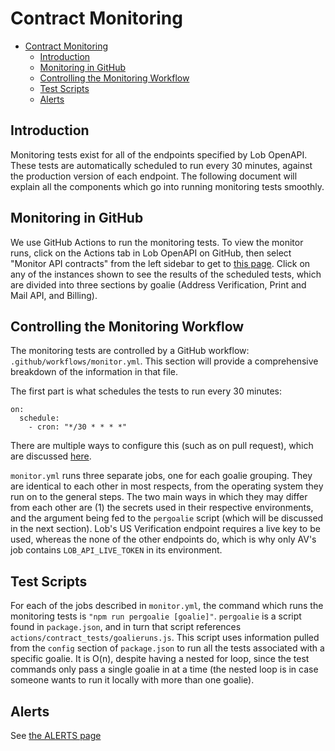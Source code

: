 # Contract Monitoring

- [Contract Monitoring](#contract-monitoring)
  - [Introduction](#introduction)
  - [Monitoring in GitHub](#monitoring-in-github)
  - [Controlling the Monitoring Workflow](#controlling-the-monitoring-workflow)
  - [Test Scripts](#test-scripts)
  - [Alerts](#alerts)

## Introduction

Monitoring tests exist for all of the endpoints specified by Lob OpenAPI. These tests are automatically scheduled to run every 30 minutes, against the production version of each endpoint. The following document will explain all the components which go into running monitoring tests smoothly.

## Monitoring in GitHub

We use GitHub Actions to run the monitoring tests. To view the monitor runs, click on the Actions tab in Lob OpenAPI on GitHub, then select "Monitor API contracts" from the left sidebar to get to [this page](https://github.com/lob/lob-openapi/actions/workflows/monitor.yml). Click on any of the instances shown to see the results of the scheduled tests, which are divided into three sections by goalie (Address Verification, Print and Mail API, and Billing).

## Controlling the Monitoring Workflow

The monitoring tests are controlled by a GitHub workflow: `.github/workflows/monitor.yml`. This section will provide a comprehensive breakdown of the information in that file.

The first part is what schedules the tests to run every 30 minutes:

```
on:
  schedule:
    - cron: "*/30 * * * *"
```

There are multiple ways to configure this (such as on pull request), which are discussed [here](https://docs.github.com/en/actions/reference/events-that-trigger-workflows).

`monitor.yml` runs three separate jobs, one for each goalie grouping. They are identical to each other in most respects, from the operating system they run on to the general steps. The two main ways in which they may differ from each other are (1) the secrets used in their respective environments, and the argument being fed to the `pergoalie` script (which will be discussed in the next section). Lob's US Verification endpoint requires a live key to be used, whereas the none of the other endpoints do, which is why only AV's job contains `LOB_API_LIVE_TOKEN` in its environment.

## Test Scripts

For each of the jobs described in `monitor.yml`, the command which runs the monitoring tests is `"npm run pergoalie [goalie]"`. `pergoalie` is a script found in `package.json`, and in turn that script references `actions/contract_tests/goalieruns.js`. This script uses information pulled from the `config` section of `package.json` to run all the tests associated with a specific goalie. It is O(n), despite having a nested for loop, since the test commands only pass a single goalie in at a time (the nested loop is in case someone wants to run it locally with more than one goalie).

## Alerts

See [the ALERTS page](ALERTS.md)
